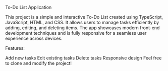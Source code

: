 To-Do List Application

This project is a simple and interactive To-Do List created using TypeScript, JavaScript, HTML, and CSS. It allows users to manage tasks efficiently by adding, editing, and deleting items. The app showcases modern front-end development techniques and is fully responsive for a seamless user experience across devices.

Features:

Add new tasks
Edit existing tasks
Delete tasks
Responsive design
Feel free to clone and modify the project!

